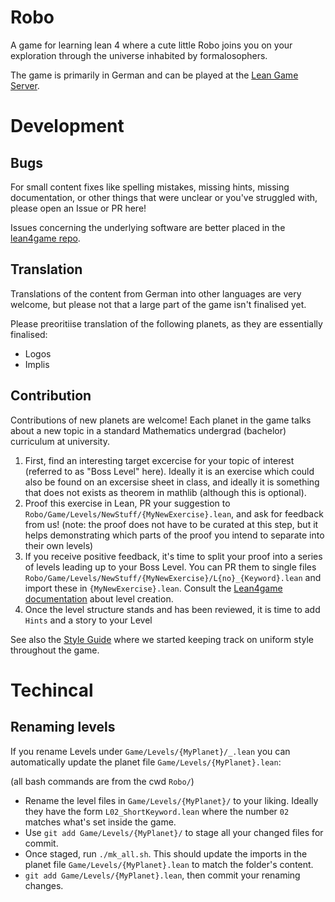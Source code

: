 # Robo

A game for learning lean 4 where a cute little Robo joins you on your exploration through the universe inhabited by formalosophers.

The game is primarily in German and can be played at the [Lean Game Server](https://adam.math.hhu.de/).

# Development

## Bugs

For small content fixes like spelling mistakes, missing hints, missing documentation, or other things that were unclear or you've struggled with, please open an Issue
or PR here!

Issues concerning the underlying software are better placed
in the [lean4game repo](https://github.com/leanprover-community/lean4game).

## Translation

Translations of the content from German into other languages are very welcome, but please not that a large part of the game isn't finalised yet.

Please preoritiise translation of the following planets, as they are
essentially finalised:

* Logos
* Implis

## Contribution

Contributions of new planets are welcome! Each planet in the game talks about a new topic
in a standard Mathematics undergrad (bachelor) curriculum at university.

1. First, find an interesting target excercise for your topic of interest
   (referred to as "Boss Level" here). Ideally it is an exercise which could also
   be found on an excersise sheet in class, and ideally it is something that does not
   exists as theorem in mathlib (although this is optional).
1. Proof this exercise in Lean, PR your suggestion to
   `Robo/Game/Levels/NewStuff/{MyNewExercise}.lean`, and
   ask for feedback from us!
   (note: the proof does not have to be curated at this step, but it helps demonstrating
   which parts of the proof you intend to separate into their own levels)
1. If you receive positive feedback, it's time to split your proof into a series of levels
   leading up to your Boss Level. You can PR them to single files `Robo/Game/Levels/NewStuff/{MyNewExercise}/L{no}_{Keyword}.lean` and import these in `{MyNewExercise}.lean`.
   Consult the [Lean4game documentation](https://github.com/leanprover-community/lean4game/blob/main/doc/create_game.md#3-creating-a-level)
   about level creation.
1. Once the level structure stands and has been reviewed, it is time to add `Hints` and
   a story to your Level

See also the [Style Guide](./STYLEGUIDE.md) where we started keeping track on uniform
style throughout the game.

# Techincal

## Renaming levels

If you rename Levels under `Game/Levels/{MyPlanet}/_.lean` you can automatically update the planet file `Game/Levels/{MyPlanet}.lean`:

(all bash commands are from the cwd `Robo/`)

* Rename the level files in `Game/Levels/{MyPlanet}/` to your liking. Ideally they have the
  form `L02_ShortKeyword.lean` where the number `02` matches what's set inside the game.
* Use `git add Game/Levels/{MyPlanet}/` to stage all your changed files for commit.
* Once staged, run `./mk_all.sh`. This should update the imports in the planet file
  `Game/Levels/{MyPlanet}.lean` to match the folder's content.
* `git add Game/Levels/{MyPlanet}.lean`, then commit your renaming changes.
